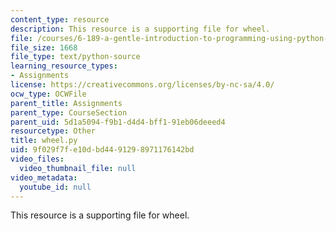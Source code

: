 ```yaml
---
content_type: resource
description: This resource is a supporting file for wheel.
file: /courses/6-189-a-gentle-introduction-to-programming-using-python-january-iap-2011/9f029f7fe10dbd4491298971176142bd_wheel.py
file_size: 1668
file_type: text/python-source
learning_resource_types:
- Assignments
license: https://creativecommons.org/licenses/by-nc-sa/4.0/
ocw_type: OCWFile
parent_title: Assignments
parent_type: CourseSection
parent_uid: 5d1a5094-f9b1-d4d4-bff1-91eb06deeed4
resourcetype: Other
title: wheel.py
uid: 9f029f7f-e10d-bd44-9129-8971176142bd
video_files:
  video_thumbnail_file: null
video_metadata:
  youtube_id: null
---
```

This resource is a supporting file for wheel.